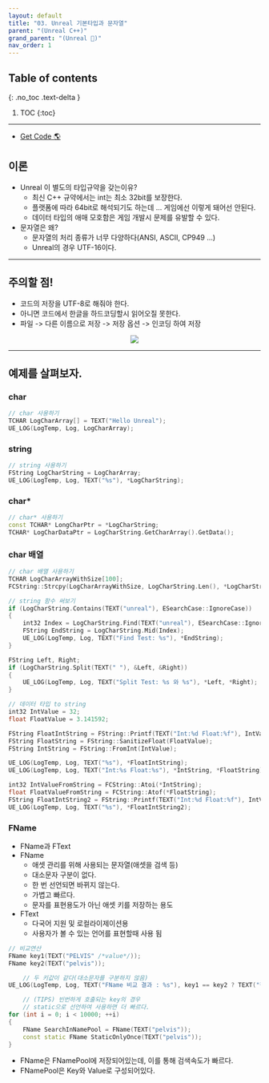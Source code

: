 ```yaml
---
layout: default
title: "03. Unreal 기본타입과 문자열"
parent: "(Unreal C++)"
grand_parent: "(Unreal 🚀)"
nav_order: 1
---
```


## Table of contents
{: .no_toc .text-delta }

1. TOC
{:toc}

---

* [Get Code 🌎](https://github.com/Arthur880708/Unreal_Cpp_basic/tree/main/2.UnrealString)

## 이론

* Unreal 이 별도의 타입규약을 갖는이유?
    * 최신 C++ 규약에서는 int는 최소 32bit를 보장한다.
    * 플랫폼에 따라 64bit로 해석되기도 하는데 ... 게임에선 이렇게 돼어선 안된다.
    * 데이터 타입의 애매 모호함은 게임 개발시 문제를 유발할 수 있다.
* 문자열은 왜?
    * 문자열의 처리 종류가 너무 다양하다(ANSI, ASCII, CP949 ...)
    * Unreal의 경우 UTF-16이다.

---

## 주의할 점!

* 코드의 저장을 UTF-8로 해줘야 한다.
* 아니면 코드에서 한글을 하드코딩할시 읽어오질 못한다.
* 파일 -> 다른 이름으로 저장 -> 저장 옵션 -> 인코딩 하여 저장

<p align="center">
  <img src="https://taehyungs-programming-blog.github.io/blog/assets/images/unreal/basic_cpp/basic_cpp_3-1.png"/>
</p>

---

## 예제를 살펴보자.

### char

```cpp
// char 사용하기
TCHAR LogCharArray[] = TEXT("Hello Unreal");
UE_LOG(LogTemp, Log, LogCharArray);
```

### string

```cpp
// string 사용하기
FString LogCharString = LogCharArray;
UE_LOG(LogTemp, Log, TEXT("%s"), *LogCharString);
```

### char*

```cpp
// char* 사용하기
const TCHAR* LongCharPtr = *LogCharString;
TCHAR* LogCharDataPtr = LogCharString.GetCharArray().GetData();
```

### char 배열

```cpp
// char 배열 사용하기
TCHAR LogCharArrayWithSize[100];
FCString::Strcpy(LogCharArrayWithSize, LogCharString.Len(), *LogCharString);
```

```cpp
// string 함수 써보기
if (LogCharString.Contains(TEXT("unreal"), ESearchCase::IgnoreCase))
{
    int32 Index = LogCharString.Find(TEXT("unreal"), ESearchCase::IgnoreCase);
    FString EndString = LogCharString.Mid(Index);
    UE_LOG(LogTemp, Log, TEXT("Find Test: %s"), *EndString);
}

FString Left, Right;
if (LogCharString.Split(TEXT(" "), &Left, &Right))
{
    UE_LOG(LogTemp, Log, TEXT("Split Test: %s 와 %s"), *Left, *Right);
}
```

```cpp
// 데이터 타입 to string
int32 IntValue = 32;
float FloatValue = 3.141592;

FString FloatIntString = FString::Printf(TEXT("Int:%d Float:%f"), IntValue, FloatValue);
FString FloatString = FString::SanitizeFloat(FloatValue);
FString IntString = FString::FromInt(IntValue);

UE_LOG(LogTemp, Log, TEXT("%s"), *FloatIntString);
UE_LOG(LogTemp, Log, TEXT("Int:%s Float:%s"), *IntString, *FloatString);

int32 IntValueFromString = FCString::Atoi(*IntString);
float FloatValueFromString = FCString::Atof(*FloatString);
FString FloatIntString2 = FString::Printf(TEXT("Int:%d Float:%f"), IntValueFromString, FloatValueFromString);
UE_LOG(LogTemp, Log, TEXT("%s"), *FloatIntString2);
```

### FName

* FName과 FText
* FName
    * 애셋 관리를 위해 사용되는 문자열(애셋을 검색 등)
    * 대소문자 구분이 없다.
    * 한 번 선언되면 바뀌지 않는다.
    * 가볍고 빠르다.
    * 문자를 표현용도가 아닌 애셋 키를 저장하는 용도
* FText
    * 다국어 지원 및 로컬라이제이션용
    * 사용자가 볼 수 있는 언어를 표현할때 사용 됨

```cpp
// 비교연산
FName key1(TEXT("PELVIS" /*value*/));
FName key2(TEXT("pelvis"));

    // 두 키값이 같다(대소문자를 구분하지 않음)
UE_LOG(LogTemp, Log, TEXT("FName 비교 결과 : %s"), key1 == key2 ? TEXT("같음") : TEXT("다름"));

    // (TIPS) 빈번하게 호출되는 key의 경우 
    // static으로 선언하여 사용하면 더 빠르다.
for (int i = 0; i < 10000; ++i)
{
    FName SearchInNamePool = FName(TEXT("pelvis"));
    const static FName StaticOnlyOnce(TEXT("pelvis"));
}
```

* FName은 FNamePool에 저장되어있는데, 이를 통해 검색속도가 빠르다.
* FNamePool은 Key와 Value로 구성되어있다.
